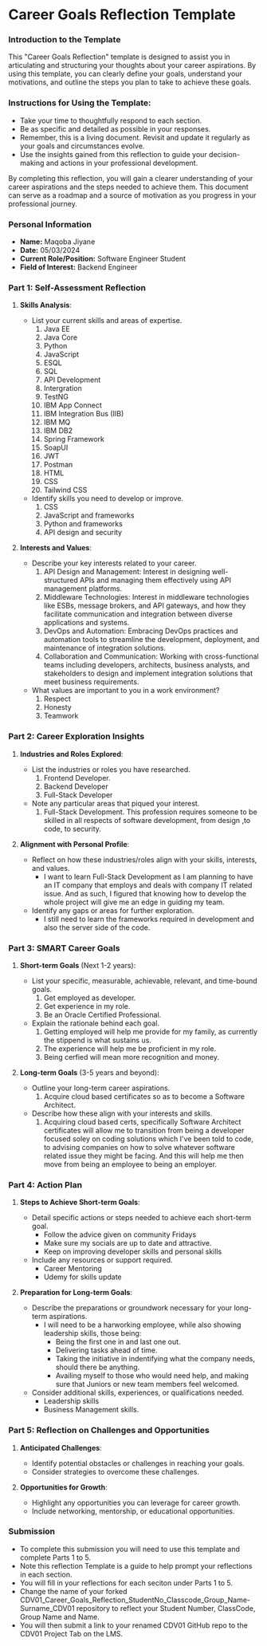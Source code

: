 
# Career Goals Reflection Template

### Introduction to the Template

This "Career Goals Reflection" template is designed to assist you in articulating and structuring your thoughts about your career aspirations. By using this template, you can clearly define your goals, understand your motivations, and outline the steps you plan to take to achieve these goals.

### Instructions for Using the Template:

- Take your time to thoughtfully respond to each section.
- Be as specific and detailed as possible in your responses.
- Remember, this is a living document. Revisit and update it regularly as your goals and circumstances evolve.
- Use the insights gained from this reflection to guide your decision-making and actions in your professional development.

By completing this reflection, you will gain a clearer understanding of your career aspirations and the steps needed to achieve them. This document can serve as a roadmap and a source of motivation as you progress in your professional journey.

### Personal Information

- **Name:** Maqoba Jiyane
- **Date:** 05/03/2024
- **Current Role/Position:** Software Engineer Student
- **Field of Interest:** Backend Engineer

### Part 1: Self-Assessment Reflection

1. **Skills Analysis**:
    
    - List your current skills and areas of expertise.
        1. Java EE
        2. Java Core
        3. Python
        4. JavaScript
        5. ESQL
        6. SQL
        7. API Development
        8. Intergration
        9. TestNG
        10. IBM App Connect
        11. IBM Integration Bus (IIB)
        12. IBM MQ
        13. IBM DB2
        14. Spring Framework
        15. SoapUI
        16. JWT
        17. Postman
        18. HTML
        19. CSS
        20. Tailwind CSS
    - Identify skills you need to develop or improve.
        1. CSS
        2. JavaScript and frameworks
        3. Python and frameworks
        4. API design and security
2. **Interests and Values**:
    
    - Describe your key interests related to your career.
        1. API Design and Management: Interest in designing well-structured APIs and managing them effectively using API management platforms.
        2. Middleware Technologies: Interest in middleware technologies like ESBs, message brokers, and API gateways, and how they facilitate communication and integration between diverse applications and systems.
        3. DevOps and Automation: Embracing DevOps practices and automation tools to streamline the development, deployment, and maintenance of integration solutions.
        4. Collaboration and Communication: Working with cross-functional teams including developers, architects, business analysts, and stakeholders to design and implement integration solutions that meet business requirements.
    - What values are important to you in a work environment?
        1. Respect
        2. Honesty
        3. Teamwork

### Part 2: Career Exploration Insights

1. **Industries and Roles Explored**:
    
    - List the industries or roles you have researched.
        1. Frontend Developer.
        2. Backend Developer
        3. Full-Stack Developer
    - Note any particular areas that piqued your interest.
        1. Full-Stack Development. This profession requires someone to be skilled in all respects of software development, from design ,to code, to security.
2. **Alignment with Personal Profile**:
    
    - Reflect on how these industries/roles align with your skills, interests, and values.
        - I want to learn Full-Stack Development as I am planning to have an IT company that employs and deals with company IT related issue. And as such, I figured that knowing how to develop the whole project will give me an edge in guiding my team.
    - Identify any gaps or areas for further exploration.
        - I still need to learn the frameworks required in development and also the server side of the code.

### Part 3: SMART Career Goals

1. **Short-term Goals** (Next 1-2 years):
    
    - List your specific, measurable, achievable, relevant, and time-bound goals.
        1. Get employed as developer.
        2. Get experience in my role.
        3. Be an Oracle Certified Professional.
    - Explain the rationale behind each goal.
        1. Getting employed will help me provide for my family, as currently the stippend is what sustains us.
        2. The experience will help me be proficient in my role.
        3. Being cerfied will mean more recognition and money.
2. **Long-term Goals** (3-5 years and beyond):
    
    - Outline your long-term career aspirations.
        1. Acquire cloud based certificates so as to become a Software Architect.
    - Describe how these align with your interests and skills.
        1. Acquiring cloud based certs, specifically Software Architect certificates will allow me to transition from being a developer focused soley on coding solutions which I've been told to code, to advising companies on how to solve whatever software related issue they might be facing. And this will help me then move from being an employee to being an employer.

### Part 4: Action Plan

1. **Steps to Achieve Short-term Goals**:
    
    - Detail specific actions or steps needed to achieve each short-term goal.
        - Follow the advice given on community Fridays
        - Make sure my socials are up to date and attractive.
        - Keep on improving developer skills and personal skills
    - Include any resources or support required.
        - Career Mentoring
        - Udemy for skills update
2. **Preparation for Long-term Goals**:
    
    - Describe the preparations or groundwork necessary for your long-term aspirations.
        - I will need to be a harworking employee, while also showing leadership skills, those being:
            - Being the first one in and last one out.
            - Delivering tasks ahead of time.
            - Taking the initiative in indentifying what the company needs, should there be anything.
            - Availing myself to those who would need help, and making sure that Juniors or new team members feel welcomed.
    - Consider additional skills, experiences, or qualifications needed.
        - Leadership skills
        - Business Management skills.

### Part 5: Reflection on Challenges and Opportunities

1. **Anticipated Challenges**:
    
    - Identify potential obstacles or challenges in reaching your goals.
    - Consider strategies to overcome these challenges.
2. **Opportunities for Growth**:
    
    - Highlight any opportunities you can leverage for career growth.
    - Include networking, mentorship, or educational opportunities.

### Submission

- To complete this submission you will need to use this template and complete Parts 1 to 5.
- Note this reflection Template is a guide to help prompt your reflections in each section.
- You will fill in your reflections for each seciton under Parts 1 to 5.
- Change the name of your forked CDV01_Career_Goals_Reflection_StudentNo_Classcode_Group_Name-Surname_CDV01 repository to reflect your Student Number, ClassCode, Group Name and Name.
- You will then submit a link to your renamed CDV01 GitHub repo to the CDV01 Project Tab on the LMS.


